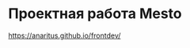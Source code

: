# Проектная работа Mesto

<!-- https://github.com/AnnSokolovaa/mesto-project-ff -->

https://anaritus.github.io/frontdev/
